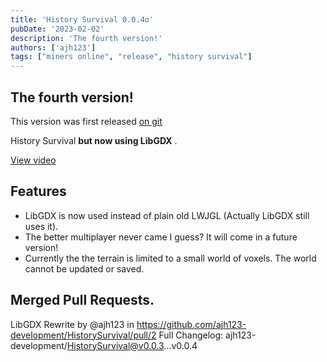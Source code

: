 ```yaml
---
title: 'History Survival 0.0.4o'
pubDate: '2023-02-02'
description: 'The fourth version!'
authors: ['ajh123']
tags: ["miners online", "release", "history survival"]
---
```


## The fourth version!

This version was first released [on git](https://github.com/ajh123-archives/HistorySurvival/releases/tag/v0.0.4)

History Survival **but now using LibGDX** .

[View video](https://youtu.be/CGPYHsGABuE)

## Features
* LibGDX is now used instead of plain old LWJGL (Actually LibGDX still uses it).
* The better multiplayer never came I guess? It will come in a future version!
* Currently the the terrain is limited to a small world of voxels.
The world cannot be updated or saved.

## Merged Pull Requests.
LibGDX Rewrite by @ajh123 in https://github.com/ajh123-development/HistorySurvival/pull/2
Full Changelog: ajh123-development/HistorySurvival@v0.0.3...v0.0.4